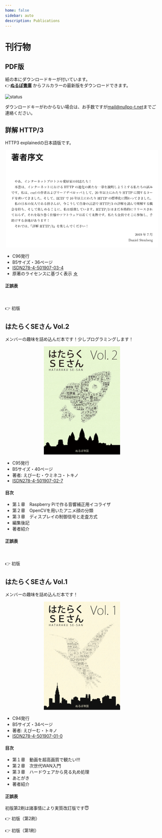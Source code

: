 ```yaml
---
home: false
sidebar: auto
description: Publications
---
```


# 刊行物

## PDF版

紙の本にダウンロードキーが付いています。  
👉[**ぬるぽ書庫**](http://dl.nullpo-t.net)
からフルカラーの最新版をダウンロードできます。

![status](https://img.shields.io/uptimerobot/status/m781260901-b23226ac554d7ae519fd90c9.svg)

ダウンロードキーがわからない場合は、お手数ですが[mail@nullpo-t.net](mailto:mail@nullpo-t.net)までご連絡ください。


## 詳解 HTTP/3

HTTP3 explainedの日本語版です。

<center><img src="./h3-preface-min.png" alt="h3_index" width="500px"/></center>

- C96発行
- B5サイズ・36ページ
- [ISDN278-4-501907-03-4](https://isdn.jp/2784501907034)
- 原著のライセンスに基づく表示 [☆](https://github.com/nullpo-t/h3diff)

#### 正誤表

　<!-- ←見た目を調整するための全角スペース-->

👉 初版

## はたらくSEさん Vol.2

メンバーの趣味を詰め込んだ本です！少しプログラミングします！

<center><img src="./hse2-img-min.png" alt="hse2_cover" width="250px"/></center>

- C95発行
- B5サイズ・40ページ
- 著者: えびーむ・ウミネコ・トキノ
- [ISDN278-4-501907-02-7](https://isdn.jp/2784501907027)

#### 目次

- 第１章　Raspberry Piで作る音響補正用イコライザ
- 第２章　OpenCVを用いたアニメ顔の分類
- 第３章　ディスプレイの制御信号と走査方式
- 編集後記
- 著者紹介

#### 正誤表

　<!-- ←見た目を調整するための全角スペース-->

<!--
| 位置 | 誤 | 正 | 説明 |
| --- | --- | --- | --- |
| p.18 注釈*22 | https://www.ludd.ltu.se/ torger/brutefir.html | https://www.ludd.ltu.se/~torger/brutefir.html | 誤植 |
| p.27 箇条書き2行目 | ・どのカテゴリにも属しな　　　顔画像（分類対象でないキャラ） | ・どのカテゴリにも属しない顔画像（分類対象でないキャラ） | 誤植 |
-->

<div onclick="obj=document.getElementById('hse2-1_1-eratta').style; obj.display=(obj.display=='none')?'block':'none';">
<a style="cursor:pointer;">👉 初版</a>
</div>
<div id="hse2-1_1-eratta" style="display:none;clear:both;">
<table>
  <tr>
    <th>位置</th>
    <th>誤</th>
    <th>正</th>
    <th>説明</th>
  </tr>
  <tr>
    <td>p.18 注釈*22</td>
    <td>https://www.ludd.ltu.se/ torger/brutefir.html</td>
    <td>https://www.ludd.ltu.se/~torger/brutefir.html</td>
    <td>誤植</td>
  </tr>
  <tr>
    <td>p.27 箇条書き2行目</td>
    <td>・どのカテゴリにも属しな　　　顔画像（分類対象でないキャラ）</td>
    <td>・どのカテゴリにも属しない顔画像（分類対象でないキャラ）</td>
    <td>誤植</td>
  </tr>
</table>
</div>


## はたらくSEさん Vol.1

メンバーの趣味を詰め込んだ本です！

<center><img src="./hse1-img-min.png" alt="hse1_cover" width="250px"/></center>

- C94発行
- B5サイズ・34ページ
- 著者: えびーむ・トキノ
- [ISDN278-4-501907-01-0](https://isdn.jp/2784501907010)

#### 目次

- 第１章　動画を超高画質で観たい!!!
- 第２章　次世代WAN入門
- 第３章　ハードウェアから見る丸め処理
- あとがき
- 著者紹介

#### 正誤表

初版第2刷は諸事情により実質改訂版です😇

👉 初版（第2刷）

<!--
| 位置 | 誤 | 正 | 説明 |
| --- | --- | --- | --- |
| p.1 下から2行目 | （嫁を）を | （嫁）を | 誤植 |
| p.4 下から1行目 | より大容量なります。 | より大容量になります。 | 誤植 |
| p.5 コマンド 2行目 | --crf 22 ./output.mp4 | -crf 22 ./output.mp4 | 誤植 |
| p.10 12行目 | 多くの地域ではコストに見合いません。日本やシンガポールなどインターネット回線が発達している地域では、性能が逆転することもよくあります。 | 日本やシンガポールなどインターネット回線が発達している地域では、コストに見合いません。 | 誤植 |
| p.17 注釈*16 | 出典: Viptela - Cisco | 出典: Viptelaのアーキテクチャ - Cisco | 誤植 |
| p.17 注釈*17 | e.g. vEdgeが1台増えると | vEdgeが1台増えると | 誤植 |
| p.20 小々節名 | SIer | システムインテグレータ（SIer）| 補足 |
| p.22 3行目 | 演算可能な高速回路 | 演算できる高速な回路 | 補足 |
| p.23 4行目 | 以下の章 | 次の節 | 誤植 |
| 裏表紙 バーコード2行目 | 1923055005006 | 2923055005005 | 誤植 |
-->

<div onclick="obj=document.getElementById('hse1-1_1-eratta').style; obj.display=(obj.display=='none')?'block':'none';">
<a style="cursor:pointer;">👉 初版（第1刷）</a>
</div>
<div id="hse1-1_1-eratta" style="display:none;clear:both;">
<table>
  <tr>
    <th>位置</th>
    <th>誤</th>
    <th>正</th>
    <th>説明</th>
  </tr>
  <tr>
    <td>p.1 下から2行目</td>
    <td>（嫁を）を</td>
    <td>（嫁）を</td>
    <td>誤植</td>
  </tr>
  <tr>
    <td>p.4 下から1行目</td>
    <td>より大容量なります。</td>
    <td>より大容量になります。</td>
    <td>誤植</td>
  </tr>
  <tr>
    <td>p.5 コマンド 2行目</td>
    <td>--crf 22 ./output.mp4</td>
    <td>-crf 22 ./output.mp4</td>
    <td>誤植</td>
  </tr>
  <tr>
    <td>p.10 12行目</td>
    <td>多くの地域ではコストに見合いません。日本やシンガポールなどインターネット回線が発達している地域では、性能が逆転することもよくあります。</td>
    <td>日本やシンガポールなどインターネット回線が発達している地域では、コストに見合いません。</td>
    <td>誤植</td>
  </tr>
  <tr>
    <td>p.17 注釈*16</td>
    <td>出典: Viptela - Cisco</td>
    <td>出典: Viptelaのアーキテクチャ - Cisco</td>
    <td>誤植</td>
  </tr>
  <tr>
    <td>p.17 注釈*17</td>
    <td>e.g. vEdgeが1台増えると</td>
    <td>vEdgeが1台増えると</td>
    <td>誤植</td>
  </tr>
  <tr>
    <td>p.20 小々節名</td>
    <td>SIer</td>
    <td>システムインテグレータ（SIer）</td>
    <td>補足</td>
  </tr>
  <tr>
    <td>p.22 3行目</td>
    <td>演算可能な高速回路</td>
    <td>演算できる高速な回路</td>
    <td>補足</td>
  </tr>
  <tr>
    <td>p.23 4行目</td>
    <td>以下の章</td>
    <td>次の節</td>
    <td>誤植</td>
  </tr>
  <tr>
    <td>裏表紙 バーコード2行目</td>
    <td>1923055005006</td>
    <td>2923055005005</td>
    <td>誤植</td>
  </tr>
</table>
</div>
